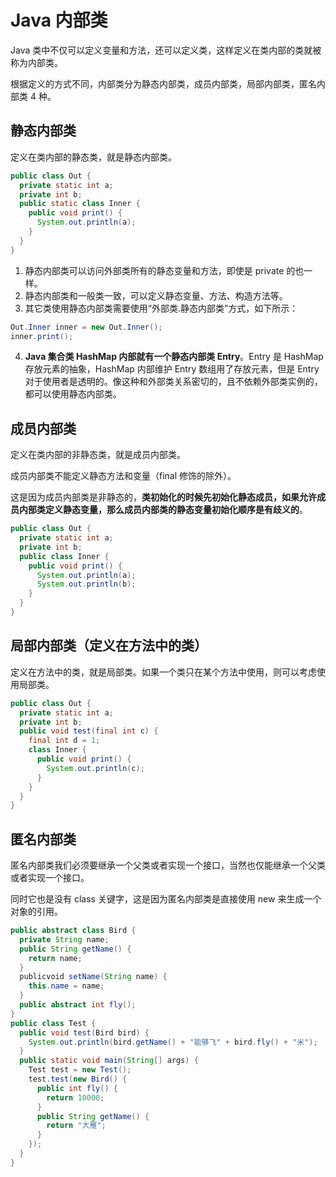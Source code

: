 # Java 内部类
Java 类中不仅可以定义变量和方法，还可以定义类，这样定义在类内部的类就被称为内部类。

根据定义的方式不同，内部类分为静态内部类，成员内部类，局部内部类，匿名内部类 4 种。

## 静态内部类
定义在类内部的静态类，就是静态内部类。
```java
public class Out {
  private static int a;
  private int b;
  public static class Inner {
    public void print() {
      System.out.println(a);
    }
  }
}
```
1. 静态内部类可以访问外部类所有的静态变量和方法，即使是 private 的也一样。
2. 静态内部类和一般类一致，可以定义静态变量、方法、构造方法等。
3. 其它类使用静态内部类需要使用“外部类.静态内部类”方式，如下所示：
```java
Out.Inner inner = new Out.Inner();
inner.print();
```
4. **Java 集合类 HashMap 内部就有一个静态内部类 Entry**。Entry 是 HashMap 存放元素的抽象，HashMap 内部维护 Entry 数组用了存放元素，但是 Entry 对于使用者是透明的。像这种和外部类关系密切的，且不依赖外部类实例的，都可以使用静态内部类。

## 成员内部类
定义在类内部的非静态类，就是成员内部类。

成员内部类不能定义静态方法和变量（final 修饰的除外）。

这是因为成员内部类是非静态的，**类初始化的时候先初始化静态成员，如果允许成员内部类定义静态变量，那么成员内部类的静态变量初始化顺序是有歧义的**。
```java
public class Out {
  private static int a;
  private int b;
  public class Inner {
    public void print() {
      System.out.println(a);
      System.out.println(b);
    }
  }
}
```

## 局部内部类（定义在方法中的类）
定义在方法中的类，就是局部类。如果一个类只在某个方法中使用，则可以考虑使用局部类。
```java
public class Out {
  private static int a;
  private int b;
  public void test(final int c) {
    final int d = 1;
    class Inner {
      public void print() {
        System.out.println(c);
      }
    }
  }
}
```

## 匿名内部类
匿名内部类我们必须要继承一个父类或者实现一个接口，当然也仅能继承一个父类或者实现一个接口。

同时它也是没有 class 关键字，这是因为匿名内部类是直接使用 new 来生成一个对象的引用。
```java
public abstract class Bird {
  private String name;
  public String getName() {
    return name;
  }
  publicvoid setName(String name) {
    this.name = name;
  }
  public abstract int fly();
}
public class Test {
  public void test(Bird bird) {
    System.out.println(bird.getName() + "能够飞" + bird.fly() + "米");
  }
  public static void main(String[] args) {
    Test test = new Test();
    test.test(new Bird() {
      public int fly() {
        return 10000;
      }
      public String getName() {
        return "大雁";
      }
    });
  }
}
```




















